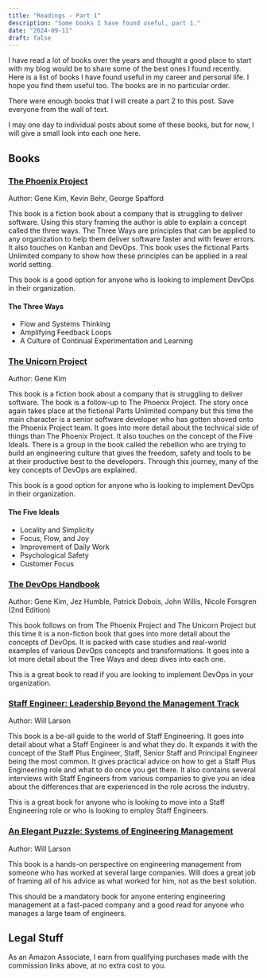 ```yaml
---
title: "Readings - Part 1"
description: "Some books I have found useful, part 1."
date: "2024-09-11"
draft: false
---
```


I have read a lot of books over the years and thought a good place to start with my blog would be to share some of the best ones I found recently. Here is a list of books I have found useful in my career and personal life. I hope you find them useful too. The books are in no particular order.

There were enough books that I will create a part 2 to this post. Save everyone from the wall of text.

I may one day to individual posts about some of these books, but for now, I will give a small look into each one here.

## Books

### [The Phoenix Project](https://amzn.to/3zciPe4)

Author: Gene Kim, Kevin Behr, George Spafford

This book is a fiction book about a company that is struggling to deliver software. Using this story framing the author is able to explain a concept called the three ways. The Three Ways are principles that can be applied to any organization to help them deliver software faster and with fewer errors. It also touches on Kanban and DevOps. This book uses the fictional Parts Unlimited company to show how these principles can be applied in a real world setting.

This book is a good option for anyone who is looking to implement DevOps in their organization.

#### The Three Ways

- Flow and Systems Thinking
- Amplifying Feedback Loops
- A Culture of Continual Experimentation and Learning

### [The Unicorn Project](https://amzn.to/3zcTL6K)

Author: Gene Kim

This book is a fiction book about a company that is struggling to deliver software. The book is a follow-up to The Phoenix Project. The story once again takes place at the fictional Parts Unlimited company but this time the main character is a senior software developer who has gotten shoved onto the Phoenix Project team. It goes into more detail about the technical side of things than The Phoenix Project. It also touches on the concept of the Five Ideals. There is a group in the book called the rebellion who are trying to build an engineering culture that gives the freedom, safety and tools to be at their productive best to the developers. Through this journey, many of the key concepts of DevOps are explained.

This book is a good option for anyone who is looking to implement DevOps in their organization.

#### The Five Ideals

- Locality and Simplicity
- Focus, Flow, and Joy
- Improvement of Daily Work
- Psychological Safety
- Customer Focus

### [The DevOps Handbook](https://amzn.to/3zciMyU)

Author: Gene Kim, Jez Humble, Patrick Dobois, John Willis, Nicole Forsgren (2nd Edition)

This book follows on from The Phoenix Project and The Unicorn Project but this time it is a non-fiction book that goes into more detail about the concepts of DevOps. It is packed with case studies and real-world examples of various DevOps concepts and transformations. It goes into a lot more detail about the Tree Ways and deep dives into each one.

This is a great book to read if you are looking to implement DevOps in your organization.

### [Staff Engineer: Leadership Beyond the Management Track](https://amzn.to/4eC4Ayn)

Author: Will Larson

This book is a be-all guide to the world of Staff Engineering. It goes into detail about what a Staff Engineer is and what they do. It expands it with the concept of the Staff Plus Engineer, Staff, Senior Staff and Principal Engineer being the most common. It gives practical advice on how to get a Staff Plus Engineering role and what to do once you get there. It also contains several interviews with Staff Engineers from various companies to give you an idea about the differences that are experienced in the role across the industry.

This is a great book for anyone who is looking to move into a Staff Engineering role or who is looking to employ Staff Engineers.

### [An Elegant Puzzle: Systems of Engineering Management](https://amzn.to/3TrsiF7)

Author: Will Larson

This book is a hands-on perspective on engineering management from someone who has worked at several large companies. Will does a great job of framing all of his advice as what worked for him, not as the best solution.

This should be a mandatory book for anyone entering engineering management at a fast-paced company and a good read for anyone who manages a large team of engineers.

## Legal Stuff

As an Amazon Associate, I earn from qualifying purchases made with the commission links above, at no extra cost to you.
